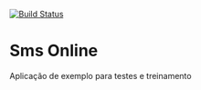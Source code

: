 [![Build Status](https://dev.azure.com/sensendia-thiago-costa/UpBrasil/_apis/build/status/UpBrasil-Build-GitFlow?branchName=develop)](https://dev.azure.com/sensendia-thiago-costa/UpBrasil/_build/latest?definitionId=3&branchName=develop)

# Sms Online

Aplicação de exemplo para testes e treinamento